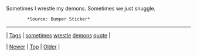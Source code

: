 <!--
title: Sometimes I wrestle my demons. Sometimes we just snuggle.
date: 2020-06-28T15:27:00.032Z
tags: sometimes, wrestle, demons, quote
-->




Sometimes I wrestle my demons. Sometimes we just snuggle.

            *Source: Bumper Sticker*

<!--BOTTOM-POST-NAVIGATION-->
---

| [Tags](tags.md) | [sometimes](tag-sometimes.md) [wrestle](tag-wrestle.md) [demons](tag-demons.md) [quote](tag-quote.md) |

| [Newer](100576539704.md) | [Top](index.md) | [Older](100734320534.md) |